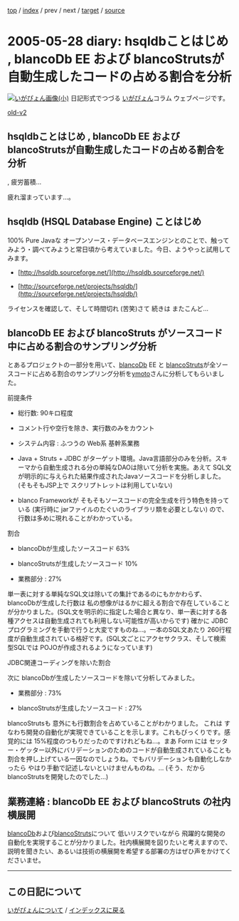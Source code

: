 [top](https://igapyon.github.io/diary/) 
 / [index](https://igapyon.github.io/diary/2005/index.html) 
 / prev 
 / next 
 / [target](https://igapyon.github.io/diary/2005/ig050528.html) 
 / [source](https://github.com/igapyon/diary/blob/gh-pages/2005/ig050528.html.src.md) 

2005-05-28 diary: hsqldbことはじめ , blancoDb EE および blancoStrutsが自動生成したコードの占める割合を分析
=====================================================================================================
[![いがぴょん画像(小)](https://igapyon.github.io/diary/images/iga200306s.jpg "いがぴょん")](https://igapyon.github.io/diary/memo/memoigapyon.html) 日記形式でつづる [いがぴょん](https://igapyon.github.io/diary/memo/memoigapyon.html)コラム ウェブページです。

[old-v2](ig050528-orig.html)

## hsqldbことはじめ , blancoDb EE および blancoStrutsが自動生成したコードの占める割合を分析
, 疲労蓄積…

疲れ溜まっています…。

## hsqldb (HSQL Database Engine) ことはじめ

100% Pure Javaな オープンソース・データベースエンジンとのことで、触ってみよう・調べてみようと常日頃から考えていました。今日、ようやっと試用してみます。

* [http://hsqldb.sourceforge.net/](http://hsqldb.sourceforge.net/)
  
* [http://sourceforge.net/projects/hsqldb/](http://sourceforge.net/projects/hsqldb/)

ライセンスを確認して、そして時間切れ (苦笑)さて 続きは またこんど…

## blancoDb EE および blancoStruts がソースコード中に占める割合のサンプリング分析

とあるプロジェクトの一部分を用いて、[blancoDb](http://www.igapyon.jp/blanco/blancodb.html) EE と [blancoStruts](http://www.igapyon.jp/blanco/blancostruts.html)が全ソースコードに占める割合のサンプリング分析を[ymoto](http://d.hatena.ne.jp/ymoto/)さんに分析してもらいました。

前提条件

* 総行数: 90キロ程度
  
* コメント行や空行を除き、実行数のみをカウント
  
* システム内容 : ふつうの Web系 基幹系業務
  
* Java + Struts + JDBC がターゲット環境。Java言語部分のみを分析。スキーマから自動生成される分の単純なDAOは除いて分析を実施。あえて
  SQL文が明示的に与えられた結果作成されたJavaソースコードを分析しました。(そもそもJSP上で スクリプトレットは利用していない)
  
* blanco Frameworkが そもそもソースコードの完全生成を行う特色を持っている (実行時に jarファイルのたぐいのライブラリ類を必要としない)
  ので、行数は多めに現れることがわかっている。

割合

* blancoDbが生成したソースコード 63%
  
* blancoStrutsが生成したソースコード 10%
  
* 業務部分 : 27%

単一表に対する単純なSQL文は除いての集計であるのにもかかわらず、blancoDbが生成した行数は 私の想像がはるかに超える割合で存在していることが分かりました。(SQL文を明示的に指定した場合と異なり、単一表に対する各種アクセスは自動生成されても利用しない可能性が高いからです) 確かに JDBCプログラミングを手動で行うと大変ですものね…。一本のSQL文あたり 260行程度が自動生成されている格好です。(SQL文ごとにアクセサクラス、そして検索型SQLでは POJOが作成されるようになっています)

JDBC関連コーディングを除いた割合

次に blancoDbが生成したソースコードを除いて分析してみました。

* 業務部分 : 73%
  
* blancoStrutsが生成したソースコード : 27%

blancoStrutsも 意外にも行数割合を占めていることがわかりました。 これは すなわち開発の自動化が実現できていることを示します。これもびっくりです。感覚的には
15%程度のつもりだったのですけれどもね…。まあ Form には セッター・ゲッター以外にバリデーションのためのコードが自動生成されていることも割合を押し上げている一因なのでしょうね。でもバリデーションも自動化しなかったら やはり手動で記述しないといけませんものね。… (そう、だから blancoStrutsを開発したのでした…)

## 業務連絡 : blancoDb EE および blancoStruts の社内横展開

[blancoDb](http://www.igapyon.jp/blanco/blancodb.html)および[blancoStruts](http://www.igapyon.jp/blanco/blancostruts.html)について 低いリスクでいながら 飛躍的な開発の自動化を実現することが分かりました。社内横展開を図りたいと考えますので、説明を聞きたい、あるいは技術の横展開を希望する部署の方はぜひ声をかけてくださいませ。


----------------------------------------------------------------------------------------------------

## この日記について
[いがぴょんについて](https://igapyon.github.io/diary/memo/memoigapyon.html) / [インデックスに戻る](https://igapyon.github.io/diary/idxall.html)
